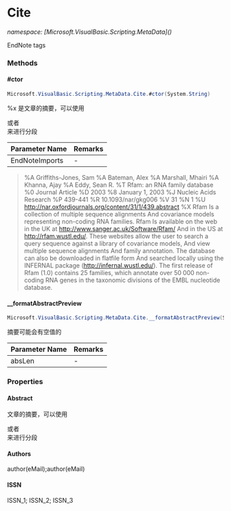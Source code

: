 ﻿# Cite
_namespace: [Microsoft.VisualBasic.Scripting.MetaData](<a href="#" onClick="load('/docs/Microsoft.VisualBasic.Scripting.MetaData/index.md')"></a>)_

EndNote tags



### Methods

#### #ctor
```csharp
Microsoft.VisualBasic.Scripting.MetaData.Cite.#ctor(System.String)
```
%x 是文章的摘要，可以使用<p>或者<br/>来进行分段

|Parameter Name|Remarks|
|--------------|-------|
|EndNoteImports|-|

> 
>  %A Griffiths-Jones, Sam
>  %A Bateman, Alex
>  %A Marshall, Mhairi
>  %A Khanna, Ajay
>  %A Eddy, Sean R.
>  %T Rfam: an RNA family database
>  %0 Journal Article
>  %D 2003 
>  %8 January 1, 2003 
>  %J Nucleic Acids Research 
>  %P 439-441 
>  %R 10.1093/nar/gkg006 
>  %V 31 
>  %N 1 
>  %U http://nar.oxfordjournals.org/content/31/1/439.abstract 
>  %X Rfam Is a collection of multiple sequence alignments And covariance models representing non-coding RNA families. Rfam Is available on the web in the UK at http://www.sanger.ac.uk/Software/Rfam/ And in the US at http://rfam.wustl.edu/. These websites allow the user to search a query sequence against a library of covariance models, And view multiple sequence alignments And family annotation. The database can also be downloaded in flatfile form And searched locally using the INFERNAL package (http://infernal.wustl.edu/). The first release of Rfam (1.0) contains 25 families, which annotate over 50 000 non-coding RNA genes in the taxonomic divisions of the EMBL nucleotide database. 
>  

#### __formatAbstractPreview
```csharp
Microsoft.VisualBasic.Scripting.MetaData.Cite.__formatAbstractPreview(System.String)
```
摘要可能会有空值的

|Parameter Name|Remarks|
|--------------|-------|
|absLen|-|



### Properties

#### Abstract
文章的摘要，可以使用<p>或者<br/>来进行分段
#### Authors
author(eMail);author(eMail)
#### ISSN
ISSN_1; ISSN_2; ISSN_3

